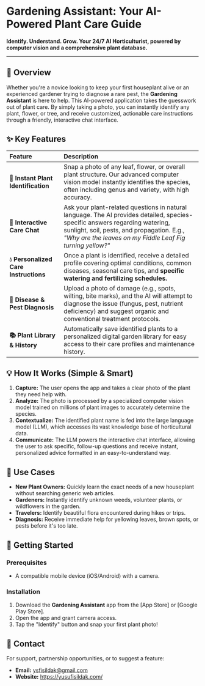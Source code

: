 # Gardening Assistant: Your AI-Powered Plant Care Guide

**Identify. Understand. Grow. Your 24/7 AI Horticulturist, powered by computer vision and a comprehensive plant database.**

---

## 🌟 Overview

Whether you're a novice looking to keep your first houseplant alive or an experienced gardener trying to diagnose a rare pest, the **Gardening Assistant** is here to help. This AI-powered application takes the guesswork out of plant care. By simply taking a photo, you can instantly identify any plant, flower, or tree, and receive customized, actionable care instructions through a friendly, interactive chat interface.

## ✨ Key Features

| Feature | Description |
| :--- | :--- |
| **📸 Instant Plant Identification** | Snap a photo of any leaf, flower, or overall plant structure. Our advanced computer vision model instantly identifies the species, often including genus and variety, with high accuracy. |
| **💬 Interactive Care Chat** | Ask your plant-related questions in natural language. The AI provides detailed, species-specific answers regarding watering, sunlight, soil, pests, and propagation. E.g., *"Why are the leaves on my Fiddle Leaf Fig turning yellow?"* |
| **💧 Personalized Care Instructions** | Once a plant is identified, receive a detailed profile covering optimal conditions, common diseases, seasonal care tips, and **specific watering and fertilizing schedules.** |
| **🐛 Disease & Pest Diagnosis** | Upload a photo of damage (e.g., spots, wilting, bite marks), and the AI will attempt to diagnose the issue (fungus, pest, nutrient deficiency) and suggest organic and conventional treatment protocols. |
| **📚 Plant Library & History** | Automatically save identified plants to a personalized digital garden library for easy access to their care profiles and maintenance history. |

## 💡 How It Works (Simple & Smart)

1.  **Capture:** The user opens the app and takes a clear photo of the plant they need help with.
2.  **Analyze:** The photo is processed by a specialized computer vision model trained on millions of plant images to accurately determine the species.
3.  **Contextualize:** The identified plant name is fed into the large language model (LLM), which accesses its vast knowledge base of horticultural data.
4.  **Communicate:** The LLM powers the interactive chat interface, allowing the user to ask specific, follow-up questions and receive instant, personalized advice formatted in an easy-to-understand way.

## 🎯 Use Cases

*   **New Plant Owners:** Quickly learn the exact needs of a new houseplant without searching generic web articles.
*   **Gardeners:** Instantly identify unknown weeds, volunteer plants, or wildflowers in the garden.
*   **Travelers:** Identify beautiful flora encountered during hikes or trips.
*   **Diagnosis:** Receive immediate help for yellowing leaves, brown spots, or pests before it's too late.

## 🚀 Getting Started

### Prerequisites

*   A compatible mobile device (iOS/Android) with a camera.

### Installation

1.  Download the **Gardening Assistant** app from the [App Store] or [Google Play Store].
2.  Open the app and grant camera access.
3.  Tap the "Identify" button and snap your first plant photo!

## 📧 Contact

For support, partnership opportunities, or to suggest a feature:

*   **Email:** ysfisildak@gmail.com
*   **Website:** https://yusufisildak.com/

